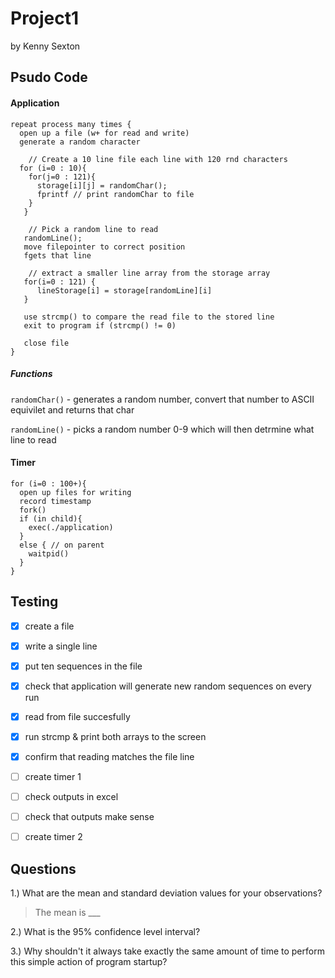 # Project1
by Kenny Sexton

## Psudo Code


#### Application
```
repeat process many times {
  open up a file (w+ for read and write)
  generate a random character
  
    // Create a 10 line file each line with 120 rnd characters
  for (i=0 : 10){
    for(j=0 : 121){
      storage[i][j] = randomChar();
      fprintf // print randomChar to file
    }
   }
   
    // Pick a random line to read
   randomLine();
   move filepointer to correct position
   fgets that line 
   
    // extract a smaller line array from the storage array
   for(i=0 : 121) {
      lineStorage[i] = storage[randomLine][i] 
   }
   
   use strcmp() to compare the read file to the stored line
   exit to program if (strcmp() != 0)
   
   close file
}
```
##### Functions

`randomChar()`  - generates a random number,  convert that number to ASCII equivilet and returns that char

`randomLine()`  - picks a random number 0-9 which will then detrmine what line to read



#### Timer
```
for (i=0 : 100+){
  open up files for writing
  record timestamp
  fork()
  if (in child){
    exec(./application)
  }
  else { // on parent
    waitpid()
  }
}
```
## Testing

- [X] create a file
- [X] write a single line
- [X] put ten sequences in the file
- [X] check that application will generate new random sequences on every run
- [X] read from file succesfully
- [X] run strcmp & print both arrays to the screen
- [X] confirm that reading matches the file line

- [ ] create timer 1
- [ ] check outputs in excel
- [ ] check that outputs make sense
- [ ] create timer 2

## Questions

1.) What are the mean and standard deviation values for your observations?
> The mean is ___

2.) What is the 95% confidence level interval?

3.) Why shouldn't it always take exactly the same amount of time to perform this simple action of
program startup?
